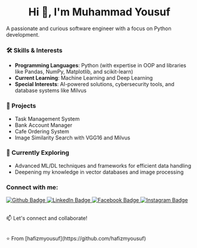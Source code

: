 <h1 align="center">Hi 👋, I'm Muhammad Yousuf</h1>

A passionate and curious software engineer with a focus on Python development.  

### 🛠️ Skills & Interests  
- **Programming Languages**: Python (with expertise in OOP and libraries like Pandas, NumPy, Matplotlib, and scikit-learn)  
- **Current Learning**: Machine Learning and Deep Learning  
- **Special Interests**: AI-powered solutions, cybersecurity tools, and database systems like Milvus  

### 🚀 Projects  
- Task Management System  
- Bank Account Manager  
- Cafe Ordering System  
- Image Similarity Search with VGG16 and Milvus  

### 🌱 Currently Exploring  
- Advanced ML/DL techniques and frameworks for efficient data handling  
- Deepening my knowledge in vector databases and image processing

### Connect with me:
<div id="badges">
  <a href="https://github.com/hafizmyousuf">
    <img src="https://img.shields.io/badge/Github-white?style=for-the-badge&logo=Github&logoColor=black" alt="Github Badge"/>
  </a>
  <a href="https://www.linkedin.com/in/sheikh-muhammad-yousuf-84ba24217/">
    <img src="https://img.shields.io/badge/LinkedIn-blue?style=for-the-badge&logo=linkedin&logoColor=white" alt="LinkedIn Badge"/>
  </a>
   <a href="https://www.facebook.com/profile.php?id=100055155228017">
    <img src="https://img.shields.io/badge/Facebook-blue?style=for-the-badge&logo=facebook&logoColor=white" alt="Facebook Badge"/>
  </a>
  <a href="https://www.instagram.com/yousuf_sh3ikh">
    <img src="https://img.shields.io/badge/Instagram-purple?style=for-the-badge&logo=instagram&logoColor=white" alt="Instagram Badge"/>
  </a>


</div>
<br>

📫 Let's connect and collaborate!

<br>
⭐️ From [hafizmyousuf](https://github.com/hafizmyousuf)

